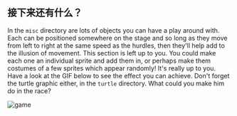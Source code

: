 ## 接下来还有什么？

In the `misc` directory are lots of objects you can have a play around with. Each can be positioned somewhere on the stage and so long as they move from left to right at the same speed as the hurdles, then they'll help add to the illusion of movement. This section is left up to you. You could make each one an individual sprite and add them in, or perhaps make them costumes of a few sprites which appear randomly! It's really up to you. Have a look at the GIF below to see the effect you can achieve. Don't forget the turtle graphic either, in the `turtle` directory. What could you make him do in the race?

![game](images/game.gif)